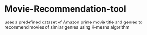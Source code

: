 # Movie-Recommendation-tool
uses a predefined dataset of Amazon prime movie title and genres to recommend movies of similar genres using K-means algorithm
